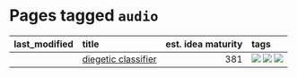 # Pages tagged `audio`

|last_modified|title|est. idea maturity|tags
|:---|:---|---:|:---|
||[diegetic classifier](../diegetic-classifier.md)|381|[![](https://img.shields.io/badge/tag-audio-76bb24)](../tags/audio.md) [![](https://img.shields.io/badge/tag-classification-496a1)](../tags/classification.md) [![](https://img.shields.io/badge/tag-experimental-c02c21)](../tags/experimental.md)|